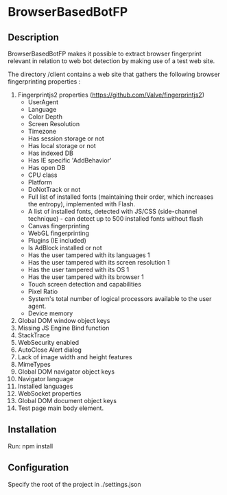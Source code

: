 # BrowserBasedBotFP

## Description
BrowserBasedBotFP makes it possible to extract browser fingerprint relevant in relation to web bot detection by making use of a test web site.

The directory /client  contains a web site that gathers the following browser fingerprinting properties :

1. Fingerprintjs2 properties (https://github.com/Valve/fingerprintjs2)
    * UserAgent
    * Language
    * Color Depth
    * Screen Resolution
    * Timezone
    * Has session storage or not
    * Has local storage or not
    * Has indexed DB
    * Has IE specific 'AddBehavior'
    * Has open DB
    * CPU class
    * Platform
    * DoNotTrack or not
    * Full list of installed fonts (maintaining their order, which increases the entropy), implemented with Flash.
    * A list of installed fonts, detected with JS/CSS (side-channel technique) - can detect up to 500 installed fonts without flash
    * Canvas fingerprinting
    * WebGL fingerprinting
    * Plugins (IE included)
    * Is AdBlock installed or not
    * Has the user tampered with its languages 1
    * Has the user tampered with its screen resolution 1
    * Has the user tampered with its OS 1
    * Has the user tampered with its browser 1
    * Touch screen detection and capabilities
    * Pixel Ratio
    * System's total number of logical processors available to the user agent.
    * Device memory
2. Global DOM window object keys
3. Missing JS Engine Bind function
4. StackTrace
5. WebSecurity enabled
6. AutoClose Alert dialog
7. Lack of image width and height features
8. MimeTypes
9. Global DOM navigator object keys
10. Navigator language
11. Installed languages
12. WebSocket properties
13. Global DOM document object keys
14. Test page main body element.

## Installation
Run: npm install

## Configuration
Specify the root of the project in ./settings.json
